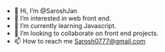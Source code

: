 - 👋 Hi, I’m @SaroshJan
- 👀 I’m interested in web front end.
- 🌱 I’m currently learning Javascript.
- 💞️ I’m looking to collaborate on front end projects.
- 📫 How to reach me Sarosh0777@gmail.com

<!---
SaroshJan/SaroshJan is a ✨ special ✨ repository because its `README.md` (this file) appears on your GitHub profile.
You can click the Preview link to take a look at your changes.
--->
